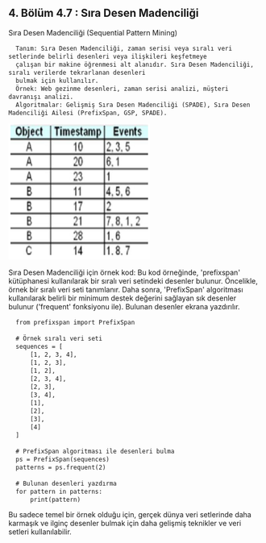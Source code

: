 ## 4. Bölüm 4.7 : Sıra Desen Madenciliği

Sıra Desen Madenciliği (Sequential Pattern Mining)

      Tanım: Sıra Desen Madenciliği, zaman serisi veya sıralı veri setlerinde belirli desenleri veya ilişkileri keşfetmeye 
      çalışan bir makine öğrenmesi alt alanıdır. Sıra Desen Madenciliği, sıralı verilerde tekrarlanan desenleri 
      bulmak için kullanılır.
      Örnek: Web gezinme desenleri, zaman serisi analizi, müşteri davranışı analizi.
      Algoritmalar: Gelişmiş Sıra Desen Madenciliği (SPADE), Sıra Desen Madenciliği Ailesi (PrefixSpan, GSP, SPADE).


![Sıra_desen_madenciliği](../Sıra_desen_madenciliği.png)

Sıra Desen Madenciliği için örnek kod: Bu kod örneğinde, 'prefixspan' kütüphanesi kullanılarak bir sıralı veri setindeki desenler bulunur. Öncelikle, örnek bir sıralı veri seti tanımlanır. Daha sonra, 'PrefixSpan' algoritması kullanılarak belirli bir minimum destek değerini sağlayan sık desenler bulunur ('frequent' fonksiyonu ile). Bulunan desenler ekrana yazdırılır.

      from prefixspan import PrefixSpan
      
      # Örnek sıralı veri seti
      sequences = [
          [1, 2, 3, 4],
          [1, 2, 3],
          [1, 2],
          [2, 3, 4],
          [2, 3],
          [3, 4],
          [1],
          [2],
          [3],
          [4]
      ]
      
      # PrefixSpan algoritması ile desenleri bulma
      ps = PrefixSpan(sequences)
      patterns = ps.frequent(2)
      
      # Bulunan desenleri yazdırma
      for pattern in patterns:
          print(pattern)

Bu sadece temel bir örnek olduğu için, gerçek dünya veri setlerinde daha karmaşık ve ilginç desenler bulmak için daha gelişmiş teknikler ve veri setleri kullanılabilir.
